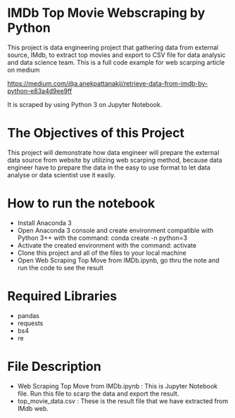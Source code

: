 # IMDb Top Movie Webscraping by Python

This project is data engineering project that gathering data from external source, IMdb, to extract top movies and export to CSV file for data analysic and data science team. This is a full code example for web scarping article on medium

https://medium.com/@a.anekpattanakij/retrieve-data-from-imdb-by-python-e83a4d9ee9ff

It is scraped by using Python 3 on Jupyter Notebook.


# The Objectives of this Project
This project will demonstrate how data engineer will prepare the external data source from website by utilizing web scarping method, because data engineer have to prepare the data in the easy to use format to let data analyse or data scientist use it easily.


# How to run the notebook
- Install Anaconda 3
- Open Anaconda 3 console and create environment compatible with Python 3++ with the command: conda create -n <environment name> python=3
- Activate the created environment with the command: activate <environment name>
- Clone this project and all of the files to your local machine
- Open Web Scraping Top Move from IMDb.ipynb, go thru the note and run the code to see the result
  
# Required Libraries
- pandas
- requests
- bs4
- re

# File Description
- Web Scraping Top Move from IMDb.ipynb : This is Jupyter Notebook file. Run this file to scarp the data and export the result.
- top_movie_data.csv : These is the result file that we have extracted from IMdb web.

